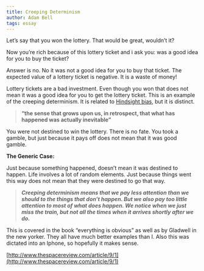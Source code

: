```yaml
---
title: Creeping Determinism
author: Adam Bell
tags: essay
---
```

Let’s say that you won the lottery. That would be great, wouldn’t it?

Now you’re rich because of this lottery ticket and i ask you: was a good idea for you to buy the ticket?

Answer is no. No it was not a good idea for you to buy that ticket. The expected value of a lottery ticket is negative. It is a waste of money!

Lottery tickets are a bad investment. Even though you won that does not mean it was a good idea for you to get the lottery ticket. This is an example of the creeping determinism. It is related to [Hindsight bias](http://en.wikipedia.org/wiki/Hindsight), but it is distinct.

> <div>
>
> **“the sense that grows upon us, in retrospect, that what has happened was actually inevitable”**
>
> </div>

You were not destined to win the lottery. There is no fate. You took a gamble, but just because it pays off does not mean that it was good gamble.

**The Generic Case:**

Just because something happened, doesn’t mean it was destined to happen. Life involves a lot of random elements. Just because things went this way does not mean that they were destined to go that way.

> <div>
>
> _**Creeping determinism means that we pay less attention than we should to the things that don’t happen. But we also pay too little attention to most of what does happen. We notice when we just miss the train, but not all the times when it arrives shortly after we do.**_
>
> </div>

This is covered in the book “everything is obvious” as well as by Gladwell in the new yorker. They all have much better examples than I. Also this was dictated into an Iphone, so hopefully it makes sense.

[http://www.thespacereview.com/article/9/1](http://www.thespacereview.com/article/9/1)
